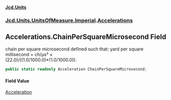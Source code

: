 #### [Jcd.Units](index.md 'index')
### [Jcd.Units.UnitsOfMeasure.Imperial](Jcd.Units.UnitsOfMeasure.Imperial.md 'Jcd.Units.UnitsOfMeasure.Imperial').[Accelerations](Accelerations.md 'Jcd.Units.UnitsOfMeasure.Imperial.Accelerations')

## Accelerations.ChainPerSquareMicrosecond Field

chain per square microsecond defined such that: yard per square millisecond = ch/μs² ×  
(22.0)/((1.0/1000.0)*(1.0/1000.0)).

```csharp
public static readonly Acceleration ChainPerSquareMicrosecond;
```

#### Field Value
[Acceleration](Acceleration.md 'Jcd.Units.UnitTypes.Acceleration')